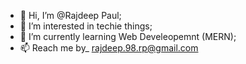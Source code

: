 - 👋 Hi, I’m @Rajdeep Paul;
- 👀 I’m interested in techie things;
- 🌱 I’m currently learning Web Develeopemnt (MERN);
- 📫 Reach me by_ rajdeep.98.rp@gmail.com

<!---
Paul-the-developer/Paul-the-developer is a ✨ special ✨ repository because its `README.md` (this file) appears on your GitHub profile.
You can click the Preview link to take a look at your changes.
--->
